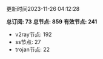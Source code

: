 更新时间2023-11-26 04:12:28

**总订阅: 73**
**总节点: 859**
**有效节点: 241**
- v2ray节点: 192
- ss节点: 27
- trojan节点: 22
